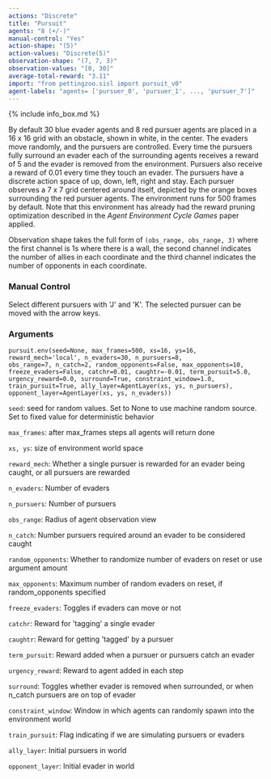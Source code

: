 ```yaml
---
actions: "Discrete"
title: "Pursuit"
agents: "8 (+/-)"
manual-control: "Yes"
action-shape: "(5)"
action-values: "Discrete(5)"
observation-shape: "(7, 7, 3)"
observation-values: "[0, 30]"
average-total-reward: "3.11"
import: "from pettingzoo.sisl import pursuit_v0"
agent-labels: "agents= ['pursuer_0', 'pursuer_1', ..., 'pursuer_7']"
---
```


{% include info_box.md %}



By default 30 blue evader agents and 8 red pursuer agents are placed in a 16 x 16 grid with an obstacle, shown in white, in the center. The evaders move randomly, and the pursuers are controlled. Every time the pursuers fully surround an evader each of the surrounding agents receives a reward of 5 and the evader is removed from the environment. Pursuers also receive a reward of 0.01 every time they touch an evader. The pursuers have a discrete action space of up, down, left, right and stay. Each pursuer observes a 7 x 7 grid centered around itself, depicted by the orange boxes surrounding the red pursuer agents. The environment runs for 500 frames by default.  Note that this environment has already had the reward pruning optimization described in the *Agent Environment Cycle Games* paper applied.

Observation shape takes the full form of `(obs_range, obs_range, 3)` where the first channel is 1s where there is a wall, the second channel indicates the number of allies in each coordinate and the third channel indicates the number of opponents in each coordinate.

### Manual Control

Select different pursuers with 'J' and 'K'. The selected pursuer can be moved with the arrow keys.


### Arguments

```
pursuit.env(seed=None, max_frames=500, xs=16, ys=16, reward_mech='local', n_evaders=30, n_pursuers=8,
obs_range=7, n_catch=2, random_opponents=False, max_opponents=10,
freeze_evaders=False, catchr=0.01, caughtr=-0.01, term_pursuit=5.0,
urgency_reward=0.0, surround=True, constraint_window=1.0,
train_pursuit=True, ally_layer=AgentLayer(xs, ys, n_pursuers),
opponent_layer=AgentLayer(xs, ys, n_evaders))

```

`seed`:  seed for random values. Set to None to use machine random source. Set to fixed value for deterministic behavior

`max_frames`:  after max_frames steps all agents will return done

`xs, ys`:  size of environment world space

`reward_mech`:  Whether a single pursuer is rewarded for an evader being caught, or all pursuers are rewarded

`n_evaders`:  Number of evaders

`n_pursuers`:  Number of pursuers

`obs_range`:  Radius of agent observation view

`n_catch`:  Number pursuers required around an evader to be considered caught

`random_opponents`:  Whether to randomize number of evaders on reset or use argument amount

`max_opponents`:  Maximum number of random evaders on reset, if random_opponents specified

`freeze_evaders`:  Toggles if evaders can move or not

`catchr`:  Reward for 'tagging' a single evader

`caughtr`:  Reward for getting 'tagged' by a pursuer

`term_pursuit`:  Reward added when a pursuer or pursuers catch an evader

`urgency_reward`:  Reward to agent added in each step

`surround`:  Toggles whether evader is removed when surrounded, or when n_catch pursuers are on top of evader

`constraint_window`:  Window in which agents can randomly spawn into the environment world

`train_pursuit`:  Flag indicating if we are simulating pursuers or evaders

`ally_layer`:  Initial pursuers in world

`opponent_layer`:  Initial evader in world
